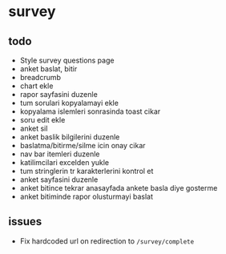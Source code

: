 # survey

## todo
- Style survey questions page
- anket baslat, bitir
- breadcrumb
- chart ekle
- rapor sayfasini duzenle
- tum sorulari kopyalamayi ekle
- kopyalama islemleri sonrasinda toast cikar
- soru edit ekle
- anket sil
- anket baslik bilgilerini duzenle
- baslatma/bitirme/silme icin onay cikar
- nav bar itemleri duzenle
- katilimcilari excelden yukle
- tum stringlerin tr karakterlerini kontrol et
- anket sayfasini duzenle
- anket bitince tekrar anasayfada ankete basla diye gosterme   
- anket bitiminde rapor olusturmayi baslat

## issues
- Fix hardcoded url on redirection to `/survey/complete`